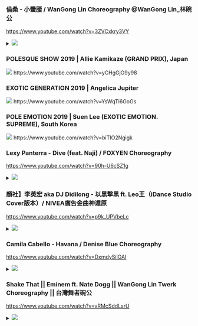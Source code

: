 ### 倫桑 - 小蠻腰 / WanGong Lin Choreography @WanGong Lin_林碗公
https://www.youtube.com/watch?v=3ZVCxkry3VY

<details><summary>

<img src="https://i.ytimg.com/vi/3ZVCxkry3VY/hq720.jpg?sqp=-oaymwEZCNAFEJQDSFXyq4qpAwsIARUAAIhCGAFwAQ==&rs=AOn4CLCPecFzjprX11ujzGFNU0Yut8zHeA">
</summary>

<img src="https://i.ytimg.com/vi/3ZVCxkry3VY/hq720.jpg">
</details>

### POLESQUE SHOW 2019 | Allie Kamikaze (GRAND PRIX), Japan
<img src="https://i.ytimg.com/vi/yCHgGjO9y98/hqdefault.jpg">
https://www.youtube.com/watch?v=yCHgGjO9y98

### EXOTIC GENERATION 2019 | Angelica Jupiter
<img src="https://i.ytimg.com/vi/YsWqTi6GoGs/hqdefault.jpg">
https://www.youtube.com/watch?v=YsWqTi6GoGs

### POLE EMOTION 2019 | Suen Lee (EXOTIC EMOTION. SUPREME), South Korea
<img src="https://i.ytimg.com/vi/biTIO2Ngigk/hqdefault.jpg">
https://www.youtube.com/watch?v=biTIO2Ngigk

### Lexy Panterra - Dive (feat. Naji) / FOXYEN Choreography
https://www.youtube.com/watch?v=90h-U6cSZ1g
<details><summary>

<img src="https://i.ytimg.com/vi/90h-U6cSZ1g/hq720.jpg?sqp=-oaymwEZCOgCEMoBSFXyq4qpAwsIARUAAIhCGAFwAQ==&rs=AOn4CLDmCq88nxFxhY0YJ32qYHNUL3Kzcw">
</summary>

<img src="https://i.ytimg.com/vi/90h-U6cSZ1g/hq720.jpg">
</details>

### 顏社】李英宏 aka DJ Didilong - 以黑擊黑 ft. Leo王（iDance Studio Cover版本）/ NIVEA廣告金曲神還原
https://www.youtube.com/watch?v=p9k_UPVbeLc
<details><summary>

<img src="https://i.ytimg.com/vi/p9k_UPVbeLc/hq720.jpg?sqp=-oaymwEZCOgCEMoBSFXyq4qpAwsIARUAAIhCGAFwAQ==&rs=AOn4CLCxWKfrF1qvqV-EWY61aBEWVoofWg">
</summary>

<img src="https://i.ytimg.com/vi/p9k_UPVbeLc/hq720.jpg">
</details>

### Camila Cabello - Havana / Denise Blue Choreography
https://www.youtube.com/watch?v=DxmdySilOAI
<details><summary>

<img src="https://i.ytimg.com/vi/DxmdySilOAI/hqdefault.jpg?sqp=-oaymwEZCPYBEIoBSFXyq4qpAwsIARUAAIhCGAFwAQ==&rs=AOn4CLA02gI3NxzTrGha85h69HHitai65w">
</summary>

<img src="https://i.ytimg.com/vi/DxmdySilOAI/hqdefault.jpg">
</details>

### Shake That || Eminem ft. Nate Dogg || WanGong Lin Twerk Choreography || 台灣舞者碗公
https://www.youtube.com/watch?v=vRMcSddLsrU
<details><summary>

<img src="https://i.ytimg.com/vi/vRMcSddLsrU/hqdefault.jpg?sqp=-oaymwEZCPYBEIoBSFXyq4qpAwsIARUAAIhCGAFwAQ==&rs=AOn4CLCgaccHD29fagR3C3JW1PBxH7kl0A">
</summary>

<img src="https://i.ytimg.com/vi/vRMcSddLsrU/hqdefault.jpg">
</details>
